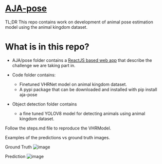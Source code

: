 # [AJA-pose](https://sutdcv.github.io/MMVRAC/)

TL;DR This repo contains work on development of animal pose estimation model using the animal kingdom dataset.

# What is in this repo?
- AJA/pose folder contains a [ReactJS based web app](https://aja-sage.vercel.app/home#home) that describe the challenge we are taking part in.
- Code folder contains:
    - Finetuned VHRNet model on animal kingdom dataset.
    - A pypi package that can be downloaded and installed with pip install aja-pose

- Object detection folder contains
    - a fine tuned YOLOV8  model for detecting animals using animal kingdom dataset.

Follow the steps.md file to reproduce the VHRModel.

Examples of the predictions vs ground truth images.

Ground Truth
![image](https://github.com/Antony-gitau/2024_ICME_Challenge/assets/88529649/d8c4c84a-88c9-4ef7-bcf3-842e5e74d42b)



Prediction
![image](https://github.com/Antony-gitau/2024_ICME_Challenge/assets/88529649/1db2b2bc-94a5-4f2d-acce-9bb85986ca05)

